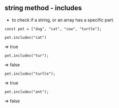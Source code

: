 ## string method - includes

- to check if a string, or an array has a specific part.

```
const pet = ["dog", "cat", "cow", "turtle"];
```
```
pet.includes("cat")
```
=> true
```
pet.includes("tur");
```
=> false
```
pet.includes("turtle");
```
=> true
```
pet.includes("ant");
```
=> false
